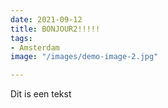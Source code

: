 ```yaml
---
date: 2021-09-12
title: BONJOUR2!!!!!
tags:
- Amsterdam
image: "/images/demo-image-2.jpg"

---
```

Dit is een tekst
